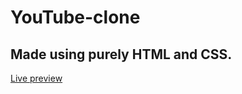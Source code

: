 # YouTube-clone

## Made using purely HTML and CSS.

<a href="https://ionutianchis.github.io/youtube-clone/">Live preview</a>

<img src='images/project-preview.png' alt=''>
